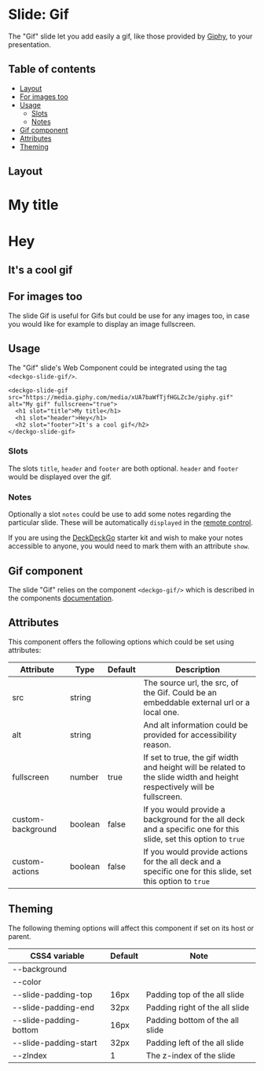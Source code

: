 # Slide: Gif

The "Gif" slide let you add easily a gif, like those provided by [Giphy](https://giphy.com), to your presentation.

## Table of contents

- [Layout](#app-slide-gif-layout)
- [For images too](#app-slide-gif-for-images-too)
- [Usage](#app-slide-gif-usage)
  - [Slots](#app-slide-gif-slots)
  - [Notes](#app-slide-gif-notes)
- [Gif component](#app-slide-gif-gif-component)
- [Attributes](#app-slide-gif-attributes)
- [Theming](#app-slide-gif-theming)

## Layout

<div class="container" margin>
  <deckgo-deck embedded={true}>
    <deckgo-slide-gif src="https://media.giphy.com/media/xUA7baWfTjfHGLZc3e/giphy.gif" alt="My gif" fullscreen={true}>
      <h1 slot="title">My title</h1>
      <h1 slot="header">Hey</h1>
      <h2 slot="footer">It's a cool gif</h2>
    </deckgo-slide-gif>
  </deckgo-deck>
</div>

## For images too

The slide Gif is useful for Gifs but could be use for any images too, in case you would like for example to display an image fullscreen.

## Usage

The "Gif" slide's Web Component could be integrated using the tag `<deckgo-slide-gif/>`.

```
<deckgo-slide-gif src="https://media.giphy.com/media/xUA7baWfTjfHGLZc3e/giphy.gif" alt="My gif" fullscreen="true">
  <h1 slot="title">My title</h1>
  <h1 slot="header">Hey</h1>
  <h2 slot="footer">It's a cool gif</h2>
</deckgo-slide-gif>
```

### Slots

The slots `title`, `header` and `footer` are both optional. `header` and `footer` would be displayed over the gif.

### Notes

Optionally a slot `notes` could be use to add some notes regarding the particular slide. These will be automatically `displayed` in the [remote control](https://deckdeckgo.app).

If you are using the [DeckDeckGo] starter kit and wish to make your notes accessible to anyone, you would need to mark them with an attribute `show`.

## Gif component

The slide "Gif" relies on the component `<deckgo-gif/>` which is described in the components [documentation](https://github.com/deckgo/deckdeckgo/blob/master/doc/components/components.md).

## Attributes

This component offers the following options which could be set using attributes:

| Attribute                      | Type   | Default   | Description   |
| -------------------------- |-----------------|-----------------|-----------------|
| src | string |  | The source url, the src, of the Gif. Could be an embeddable external url or a local one. |
| alt | string |  | And alt information could be provided for accessibility reason. |
| fullscreen | number | true | If set to true, the gif width and height will be related to the slide width and height respectively will be fullscreen. |
| custom-background | boolean | false | If you would provide a background for the all deck and a specific one for this slide, set this option to `true` |
| custom-actions | boolean | false | If you would provide actions for the all deck and a specific one for this slide, set this option to `true` |

## Theming

The following theming options will affect this component if set on its host or parent.

| CSS4 variable                      | Default | Note |
| -------------------------- |-----------------|-----------------|
| --background |  |  |
| --color |  |  |
| --slide-padding-top | 16px | Padding top of the all slide |
| --slide-padding-end | 32px | Padding right of the all slide |
| --slide-padding-bottom | 16px | Padding bottom of the all slide |
| --slide-padding-start | 32px | Padding left of the all slide |
| --zIndex | 1 | The z-index of the slide |

[DeckDeckGo]: https://deckdeckgo.com